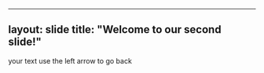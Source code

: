 ----
layout: slide
title: "Welcome to our second slide!"
----
your text
use the left arrow to go back
